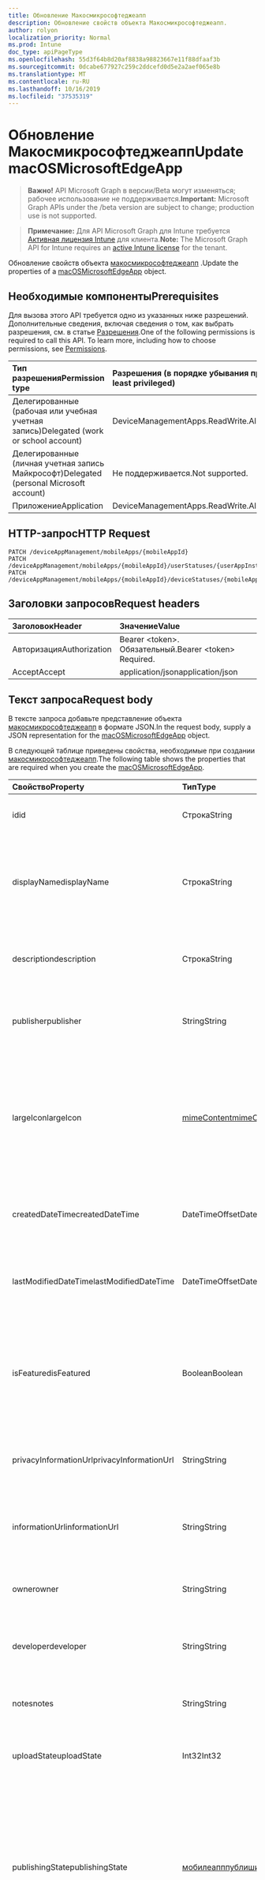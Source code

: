 ```yaml
---
title: Обновление Макосмикрософтеджеапп
description: Обновление свойств объекта Макосмикрософтеджеапп.
author: rolyon
localization_priority: Normal
ms.prod: Intune
doc_type: apiPageType
ms.openlocfilehash: 55d3f64b8d20af8838a98823667e11f88dfaaf3b
ms.sourcegitcommit: 0dcabe677927c259c2ddcefd0d5e2a2aef065e8b
ms.translationtype: MT
ms.contentlocale: ru-RU
ms.lasthandoff: 10/16/2019
ms.locfileid: "37535319"
---
```

# <a name="update-macosmicrosoftedgeapp"></a><span data-ttu-id="d99d7-103">Обновление Макосмикрософтеджеапп</span><span class="sxs-lookup"><span data-stu-id="d99d7-103">Update macOSMicrosoftEdgeApp</span></span>

> <span data-ttu-id="d99d7-104">**Важно!** API Microsoft Graph в версии/Beta могут изменяться; рабочее использование не поддерживается.</span><span class="sxs-lookup"><span data-stu-id="d99d7-104">**Important:** Microsoft Graph APIs under the /beta version are subject to change; production use is not supported.</span></span>

> <span data-ttu-id="d99d7-105">**Примечание:** Для API Microsoft Graph для Intune требуется [Активная лицензия Intune](https://go.microsoft.com/fwlink/?linkid=839381) для клиента.</span><span class="sxs-lookup"><span data-stu-id="d99d7-105">**Note:** The Microsoft Graph API for Intune requires an [active Intune license](https://go.microsoft.com/fwlink/?linkid=839381) for the tenant.</span></span>

<span data-ttu-id="d99d7-106">Обновление свойств объекта [макосмикрософтеджеапп](../resources/intune-apps-macosmicrosoftedgeapp.md) .</span><span class="sxs-lookup"><span data-stu-id="d99d7-106">Update the properties of a [macOSMicrosoftEdgeApp](../resources/intune-apps-macosmicrosoftedgeapp.md) object.</span></span>

## <a name="prerequisites"></a><span data-ttu-id="d99d7-107">Необходимые компоненты</span><span class="sxs-lookup"><span data-stu-id="d99d7-107">Prerequisites</span></span>
<span data-ttu-id="d99d7-p101">Для вызова этого API требуется одно из указанных ниже разрешений. Дополнительные сведения, включая сведения о том, как выбрать разрешения, см. в статье [Разрешения](/graph/permissions-reference).</span><span class="sxs-lookup"><span data-stu-id="d99d7-p101">One of the following permissions is required to call this API. To learn more, including how to choose permissions, see [Permissions](/graph/permissions-reference).</span></span>

|<span data-ttu-id="d99d7-110">Тип разрешения</span><span class="sxs-lookup"><span data-stu-id="d99d7-110">Permission type</span></span>|<span data-ttu-id="d99d7-111">Разрешения (в порядке убывания привилегий)</span><span class="sxs-lookup"><span data-stu-id="d99d7-111">Permissions (from most to least privileged)</span></span>|
|:---|:---|
|<span data-ttu-id="d99d7-112">Делегированные (рабочая или учебная учетная запись)</span><span class="sxs-lookup"><span data-stu-id="d99d7-112">Delegated (work or school account)</span></span>|<span data-ttu-id="d99d7-113">DeviceManagementApps.ReadWrite.All</span><span class="sxs-lookup"><span data-stu-id="d99d7-113">DeviceManagementApps.ReadWrite.All</span></span>|
|<span data-ttu-id="d99d7-114">Делегированные (личная учетная запись Майкрософт)</span><span class="sxs-lookup"><span data-stu-id="d99d7-114">Delegated (personal Microsoft account)</span></span>|<span data-ttu-id="d99d7-115">Не поддерживается.</span><span class="sxs-lookup"><span data-stu-id="d99d7-115">Not supported.</span></span>|
|<span data-ttu-id="d99d7-116">Приложение</span><span class="sxs-lookup"><span data-stu-id="d99d7-116">Application</span></span>|<span data-ttu-id="d99d7-117">DeviceManagementApps.ReadWrite.All</span><span class="sxs-lookup"><span data-stu-id="d99d7-117">DeviceManagementApps.ReadWrite.All</span></span>|

## <a name="http-request"></a><span data-ttu-id="d99d7-118">HTTP-запрос</span><span class="sxs-lookup"><span data-stu-id="d99d7-118">HTTP Request</span></span>
<!-- {
  "blockType": "ignored"
}
-->
``` http
PATCH /deviceAppManagement/mobileApps/{mobileAppId}
PATCH /deviceAppManagement/mobileApps/{mobileAppId}/userStatuses/{userAppInstallStatusId}/app
PATCH /deviceAppManagement/mobileApps/{mobileAppId}/deviceStatuses/{mobileAppInstallStatusId}/app
```

## <a name="request-headers"></a><span data-ttu-id="d99d7-119">Заголовки запросов</span><span class="sxs-lookup"><span data-stu-id="d99d7-119">Request headers</span></span>
|<span data-ttu-id="d99d7-120">Заголовок</span><span class="sxs-lookup"><span data-stu-id="d99d7-120">Header</span></span>|<span data-ttu-id="d99d7-121">Значение</span><span class="sxs-lookup"><span data-stu-id="d99d7-121">Value</span></span>|
|:---|:---|
|<span data-ttu-id="d99d7-122">Авторизация</span><span class="sxs-lookup"><span data-stu-id="d99d7-122">Authorization</span></span>|<span data-ttu-id="d99d7-123">Bearer &lt;token&gt;. Обязательный.</span><span class="sxs-lookup"><span data-stu-id="d99d7-123">Bearer &lt;token&gt; Required.</span></span>|
|<span data-ttu-id="d99d7-124">Accept</span><span class="sxs-lookup"><span data-stu-id="d99d7-124">Accept</span></span>|<span data-ttu-id="d99d7-125">application/json</span><span class="sxs-lookup"><span data-stu-id="d99d7-125">application/json</span></span>|

## <a name="request-body"></a><span data-ttu-id="d99d7-126">Текст запроса</span><span class="sxs-lookup"><span data-stu-id="d99d7-126">Request body</span></span>
<span data-ttu-id="d99d7-127">В тексте запроса добавьте представление объекта [макосмикрософтеджеапп](../resources/intune-apps-macosmicrosoftedgeapp.md) в формате JSON.</span><span class="sxs-lookup"><span data-stu-id="d99d7-127">In the request body, supply a JSON representation for the [macOSMicrosoftEdgeApp](../resources/intune-apps-macosmicrosoftedgeapp.md) object.</span></span>

<span data-ttu-id="d99d7-128">В следующей таблице приведены свойства, необходимые при создании [макосмикрософтеджеапп](../resources/intune-apps-macosmicrosoftedgeapp.md).</span><span class="sxs-lookup"><span data-stu-id="d99d7-128">The following table shows the properties that are required when you create the [macOSMicrosoftEdgeApp](../resources/intune-apps-macosmicrosoftedgeapp.md).</span></span>

|<span data-ttu-id="d99d7-129">Свойство</span><span class="sxs-lookup"><span data-stu-id="d99d7-129">Property</span></span>|<span data-ttu-id="d99d7-130">Тип</span><span class="sxs-lookup"><span data-stu-id="d99d7-130">Type</span></span>|<span data-ttu-id="d99d7-131">Описание</span><span class="sxs-lookup"><span data-stu-id="d99d7-131">Description</span></span>|
|:---|:---|:---|
|<span data-ttu-id="d99d7-132">id</span><span class="sxs-lookup"><span data-stu-id="d99d7-132">id</span></span>|<span data-ttu-id="d99d7-133">Строка</span><span class="sxs-lookup"><span data-stu-id="d99d7-133">String</span></span>|<span data-ttu-id="d99d7-134">Ключ объекта.</span><span class="sxs-lookup"><span data-stu-id="d99d7-134">Key of the entity.</span></span> <span data-ttu-id="d99d7-135">Наследуется от [mobileApp](../resources/intune-shared-mobileapp.md).</span><span class="sxs-lookup"><span data-stu-id="d99d7-135">Inherited from [mobileApp](../resources/intune-shared-mobileapp.md)</span></span>|
|<span data-ttu-id="d99d7-136">displayName</span><span class="sxs-lookup"><span data-stu-id="d99d7-136">displayName</span></span>|<span data-ttu-id="d99d7-137">Строка</span><span class="sxs-lookup"><span data-stu-id="d99d7-137">String</span></span>|<span data-ttu-id="d99d7-138">Название приложения, которое предоставил или импортировал администратор.</span><span class="sxs-lookup"><span data-stu-id="d99d7-138">The admin provided or imported title of the app.</span></span> <span data-ttu-id="d99d7-139">Наследуется от [mobileApp](../resources/intune-shared-mobileapp.md).</span><span class="sxs-lookup"><span data-stu-id="d99d7-139">Inherited from [mobileApp](../resources/intune-shared-mobileapp.md)</span></span>|
|<span data-ttu-id="d99d7-140">description</span><span class="sxs-lookup"><span data-stu-id="d99d7-140">description</span></span>|<span data-ttu-id="d99d7-141">Строка</span><span class="sxs-lookup"><span data-stu-id="d99d7-141">String</span></span>|<span data-ttu-id="d99d7-142">Описание приложения.</span><span class="sxs-lookup"><span data-stu-id="d99d7-142">The description of the app.</span></span> <span data-ttu-id="d99d7-143">Наследуется от [mobileApp](../resources/intune-shared-mobileapp.md).</span><span class="sxs-lookup"><span data-stu-id="d99d7-143">Inherited from [mobileApp](../resources/intune-shared-mobileapp.md)</span></span>|
|<span data-ttu-id="d99d7-144">publisher</span><span class="sxs-lookup"><span data-stu-id="d99d7-144">publisher</span></span>|<span data-ttu-id="d99d7-145">String</span><span class="sxs-lookup"><span data-stu-id="d99d7-145">String</span></span>|<span data-ttu-id="d99d7-146">Издатель приложения.</span><span class="sxs-lookup"><span data-stu-id="d99d7-146">The publisher of the app.</span></span> <span data-ttu-id="d99d7-147">Наследуется от [mobileApp](../resources/intune-shared-mobileapp.md).</span><span class="sxs-lookup"><span data-stu-id="d99d7-147">Inherited from [mobileApp](../resources/intune-shared-mobileapp.md)</span></span>|
|<span data-ttu-id="d99d7-148">largeIcon</span><span class="sxs-lookup"><span data-stu-id="d99d7-148">largeIcon</span></span>|[<span data-ttu-id="d99d7-149">mimeContent</span><span class="sxs-lookup"><span data-stu-id="d99d7-149">mimeContent</span></span>](../resources/intune-shared-mimecontent.md)|<span data-ttu-id="d99d7-150">Представляет большой значок, который отображается в сведениях о приложении, используется для отправки значка.</span><span class="sxs-lookup"><span data-stu-id="d99d7-150">The large icon, to be displayed in the app details and used for upload of the icon.</span></span> <span data-ttu-id="d99d7-151">Наследуется от [mobileApp](../resources/intune-shared-mobileapp.md).</span><span class="sxs-lookup"><span data-stu-id="d99d7-151">Inherited from [mobileApp](../resources/intune-shared-mobileapp.md)</span></span>|
|<span data-ttu-id="d99d7-152">createdDateTime</span><span class="sxs-lookup"><span data-stu-id="d99d7-152">createdDateTime</span></span>|<span data-ttu-id="d99d7-153">DateTimeOffset</span><span class="sxs-lookup"><span data-stu-id="d99d7-153">DateTimeOffset</span></span>|<span data-ttu-id="d99d7-154">Дата и время создания приложения.</span><span class="sxs-lookup"><span data-stu-id="d99d7-154">The date and time the app was created.</span></span> <span data-ttu-id="d99d7-155">Наследуется от [mobileApp](../resources/intune-shared-mobileapp.md).</span><span class="sxs-lookup"><span data-stu-id="d99d7-155">Inherited from [mobileApp](../resources/intune-shared-mobileapp.md)</span></span>|
|<span data-ttu-id="d99d7-156">lastModifiedDateTime</span><span class="sxs-lookup"><span data-stu-id="d99d7-156">lastModifiedDateTime</span></span>|<span data-ttu-id="d99d7-157">DateTimeOffset</span><span class="sxs-lookup"><span data-stu-id="d99d7-157">DateTimeOffset</span></span>|<span data-ttu-id="d99d7-158">Дата и время последнего изменения приложения.</span><span class="sxs-lookup"><span data-stu-id="d99d7-158">The date and time the app was last modified.</span></span> <span data-ttu-id="d99d7-159">Наследуется от [mobileApp](../resources/intune-shared-mobileapp.md).</span><span class="sxs-lookup"><span data-stu-id="d99d7-159">Inherited from [mobileApp](../resources/intune-shared-mobileapp.md)</span></span>|
|<span data-ttu-id="d99d7-160">isFeatured</span><span class="sxs-lookup"><span data-stu-id="d99d7-160">isFeatured</span></span>|<span data-ttu-id="d99d7-161">Boolean</span><span class="sxs-lookup"><span data-stu-id="d99d7-161">Boolean</span></span>|<span data-ttu-id="d99d7-162">Значение, которое показывает, отмечено ли приложение как подобранное администратором. Наследуется от объекта [mobileApp](../resources/intune-shared-mobileapp.md).</span><span class="sxs-lookup"><span data-stu-id="d99d7-162">The value indicating whether the app is marked as featured by the admin. Inherited from [mobileApp](../resources/intune-shared-mobileapp.md)</span></span>|
|<span data-ttu-id="d99d7-163">privacyInformationUrl</span><span class="sxs-lookup"><span data-stu-id="d99d7-163">privacyInformationUrl</span></span>|<span data-ttu-id="d99d7-164">String</span><span class="sxs-lookup"><span data-stu-id="d99d7-164">String</span></span>|<span data-ttu-id="d99d7-165">URL-адрес заявления о конфиденциальности.</span><span class="sxs-lookup"><span data-stu-id="d99d7-165">The privacy statement Url.</span></span> <span data-ttu-id="d99d7-166">Наследуется от [mobileApp](../resources/intune-shared-mobileapp.md).</span><span class="sxs-lookup"><span data-stu-id="d99d7-166">Inherited from [mobileApp](../resources/intune-shared-mobileapp.md)</span></span>|
|<span data-ttu-id="d99d7-167">informationUrl</span><span class="sxs-lookup"><span data-stu-id="d99d7-167">informationUrl</span></span>|<span data-ttu-id="d99d7-168">String</span><span class="sxs-lookup"><span data-stu-id="d99d7-168">String</span></span>|<span data-ttu-id="d99d7-169">URL-адрес страницы с дополнительными сведениями.</span><span class="sxs-lookup"><span data-stu-id="d99d7-169">The more information Url.</span></span> <span data-ttu-id="d99d7-170">Наследуется от [mobileApp](../resources/intune-shared-mobileapp.md).</span><span class="sxs-lookup"><span data-stu-id="d99d7-170">Inherited from [mobileApp](../resources/intune-shared-mobileapp.md)</span></span>|
|<span data-ttu-id="d99d7-171">owner</span><span class="sxs-lookup"><span data-stu-id="d99d7-171">owner</span></span>|<span data-ttu-id="d99d7-172">String</span><span class="sxs-lookup"><span data-stu-id="d99d7-172">String</span></span>|<span data-ttu-id="d99d7-173">Владелец приложения.</span><span class="sxs-lookup"><span data-stu-id="d99d7-173">The owner of the app.</span></span> <span data-ttu-id="d99d7-174">Наследуется от [mobileApp](../resources/intune-shared-mobileapp.md).</span><span class="sxs-lookup"><span data-stu-id="d99d7-174">Inherited from [mobileApp](../resources/intune-shared-mobileapp.md)</span></span>|
|<span data-ttu-id="d99d7-175">developer</span><span class="sxs-lookup"><span data-stu-id="d99d7-175">developer</span></span>|<span data-ttu-id="d99d7-176">String</span><span class="sxs-lookup"><span data-stu-id="d99d7-176">String</span></span>|<span data-ttu-id="d99d7-177">Разработчик приложения.</span><span class="sxs-lookup"><span data-stu-id="d99d7-177">The developer of the app.</span></span> <span data-ttu-id="d99d7-178">Наследуется от [mobileApp](../resources/intune-shared-mobileapp.md).</span><span class="sxs-lookup"><span data-stu-id="d99d7-178">Inherited from [mobileApp](../resources/intune-shared-mobileapp.md)</span></span>|
|<span data-ttu-id="d99d7-179">notes</span><span class="sxs-lookup"><span data-stu-id="d99d7-179">notes</span></span>|<span data-ttu-id="d99d7-180">String</span><span class="sxs-lookup"><span data-stu-id="d99d7-180">String</span></span>|<span data-ttu-id="d99d7-181">Заметки для приложения.</span><span class="sxs-lookup"><span data-stu-id="d99d7-181">Notes for the app.</span></span> <span data-ttu-id="d99d7-182">Наследуется от [mobileApp](../resources/intune-shared-mobileapp.md).</span><span class="sxs-lookup"><span data-stu-id="d99d7-182">Inherited from [mobileApp](../resources/intune-shared-mobileapp.md)</span></span>|
|<span data-ttu-id="d99d7-183">uploadState</span><span class="sxs-lookup"><span data-stu-id="d99d7-183">uploadState</span></span>|<span data-ttu-id="d99d7-184">Int32</span><span class="sxs-lookup"><span data-stu-id="d99d7-184">Int32</span></span>|<span data-ttu-id="d99d7-185">Состояние отправки.</span><span class="sxs-lookup"><span data-stu-id="d99d7-185">The upload state.</span></span> <span data-ttu-id="d99d7-186">Наследуется от [mobileApp](../resources/intune-shared-mobileapp.md).</span><span class="sxs-lookup"><span data-stu-id="d99d7-186">Inherited from [mobileApp](../resources/intune-shared-mobileapp.md)</span></span>|
|<span data-ttu-id="d99d7-187">publishingState</span><span class="sxs-lookup"><span data-stu-id="d99d7-187">publishingState</span></span>|[<span data-ttu-id="d99d7-188">мобилеапппублишингстате</span><span class="sxs-lookup"><span data-stu-id="d99d7-188">mobileAppPublishingState</span></span>](../resources/intune-apps-mobileapppublishingstate.md)|<span data-ttu-id="d99d7-189">Состояние публикации для приложения.</span><span class="sxs-lookup"><span data-stu-id="d99d7-189">The publishing state for the app.</span></span> <span data-ttu-id="d99d7-190">Приложение невозможно назначить, если оно не опубликовано.</span><span class="sxs-lookup"><span data-stu-id="d99d7-190">The app cannot be assigned unless the app is published.</span></span> <span data-ttu-id="d99d7-191">Наследуется от [mobileApp](../resources/intune-shared-mobileapp.md).</span><span class="sxs-lookup"><span data-stu-id="d99d7-191">Inherited from [mobileApp](../resources/intune-shared-mobileapp.md).</span></span> <span data-ttu-id="d99d7-192">Возможные значения: `notPublished`, `processing`, `published`.</span><span class="sxs-lookup"><span data-stu-id="d99d7-192">Possible values are: `notPublished`, `processing`, `published`.</span></span>|
|<span data-ttu-id="d99d7-193">isAssigned</span><span class="sxs-lookup"><span data-stu-id="d99d7-193">isAssigned</span></span>|<span data-ttu-id="d99d7-194">Boolean</span><span class="sxs-lookup"><span data-stu-id="d99d7-194">Boolean</span></span>|<span data-ttu-id="d99d7-195">Значение, указывающее, назначено ли приложение по крайней мере одной группе.</span><span class="sxs-lookup"><span data-stu-id="d99d7-195">The value indicating whether the app is assigned to at least one group.</span></span> <span data-ttu-id="d99d7-196">Наследуется от [mobileApp](../resources/intune-shared-mobileapp.md).</span><span class="sxs-lookup"><span data-stu-id="d99d7-196">Inherited from [mobileApp](../resources/intune-shared-mobileapp.md)</span></span>|
|<span data-ttu-id="d99d7-197">roleScopeTagIds</span><span class="sxs-lookup"><span data-stu-id="d99d7-197">roleScopeTagIds</span></span>|<span data-ttu-id="d99d7-198">Коллекция String</span><span class="sxs-lookup"><span data-stu-id="d99d7-198">String collection</span></span>|<span data-ttu-id="d99d7-199">Список идентификаторов тегов области для этого мобильного приложения.</span><span class="sxs-lookup"><span data-stu-id="d99d7-199">List of scope tag ids for this mobile app.</span></span> <span data-ttu-id="d99d7-200">Наследуется от [mobileApp](../resources/intune-shared-mobileapp.md).</span><span class="sxs-lookup"><span data-stu-id="d99d7-200">Inherited from [mobileApp](../resources/intune-shared-mobileapp.md)</span></span>|
|<span data-ttu-id="d99d7-201">депендентаппкаунт</span><span class="sxs-lookup"><span data-stu-id="d99d7-201">dependentAppCount</span></span>|<span data-ttu-id="d99d7-202">Int32</span><span class="sxs-lookup"><span data-stu-id="d99d7-202">Int32</span></span>|<span data-ttu-id="d99d7-203">Общее количество зависимостей для дочернего приложения.</span><span class="sxs-lookup"><span data-stu-id="d99d7-203">The total number of dependencies the child app has.</span></span> <span data-ttu-id="d99d7-204">Наследуется от [mobileApp](../resources/intune-shared-mobileapp.md).</span><span class="sxs-lookup"><span data-stu-id="d99d7-204">Inherited from [mobileApp](../resources/intune-shared-mobileapp.md)</span></span>|



## <a name="response"></a><span data-ttu-id="d99d7-205">Отклик</span><span class="sxs-lookup"><span data-stu-id="d99d7-205">Response</span></span>
<span data-ttu-id="d99d7-206">В случае успешного выполнения этот метод возвращает `200 OK` код отклика и обновленный объект [макосмикрософтеджеапп](../resources/intune-apps-macosmicrosoftedgeapp.md) в тексте отклика.</span><span class="sxs-lookup"><span data-stu-id="d99d7-206">If successful, this method returns a `200 OK` response code and an updated [macOSMicrosoftEdgeApp](../resources/intune-apps-macosmicrosoftedgeapp.md) object in the response body.</span></span>

## <a name="example"></a><span data-ttu-id="d99d7-207">Пример</span><span class="sxs-lookup"><span data-stu-id="d99d7-207">Example</span></span>

### <a name="request"></a><span data-ttu-id="d99d7-208">Запрос</span><span class="sxs-lookup"><span data-stu-id="d99d7-208">Request</span></span>
<span data-ttu-id="d99d7-209">Ниже приведен пример запроса.</span><span class="sxs-lookup"><span data-stu-id="d99d7-209">Here is an example of the request.</span></span>
``` http
PATCH https://graph.microsoft.com/beta/deviceAppManagement/mobileApps/{mobileAppId}
Content-type: application/json
Content-length: 720

{
  "@odata.type": "#microsoft.graph.macOSMicrosoftEdgeApp",
  "displayName": "Display Name value",
  "description": "Description value",
  "publisher": "Publisher value",
  "largeIcon": {
    "@odata.type": "microsoft.graph.mimeContent",
    "type": "Type value",
    "value": "dmFsdWU="
  },
  "isFeatured": true,
  "privacyInformationUrl": "https://example.com/privacyInformationUrl/",
  "informationUrl": "https://example.com/informationUrl/",
  "owner": "Owner value",
  "developer": "Developer value",
  "notes": "Notes value",
  "uploadState": 11,
  "publishingState": "processing",
  "isAssigned": true,
  "roleScopeTagIds": [
    "Role Scope Tag Ids value"
  ],
  "dependentAppCount": 1
}
```

### <a name="response"></a><span data-ttu-id="d99d7-210">Отклик</span><span class="sxs-lookup"><span data-stu-id="d99d7-210">Response</span></span>
<span data-ttu-id="d99d7-p119">Ниже приведен пример ответа. Примечание. Объект отклика, показанный здесь, может быть усечен для краткости. При фактическом вызове будут возвращены все свойства.</span><span class="sxs-lookup"><span data-stu-id="d99d7-p119">Here is an example of the response. Note: The response object shown here may be truncated for brevity. All of the properties will be returned from an actual call.</span></span>
``` http
HTTP/1.1 200 OK
Content-Type: application/json
Content-Length: 892

{
  "@odata.type": "#microsoft.graph.macOSMicrosoftEdgeApp",
  "id": "c964092a-092a-c964-2a09-64c92a0964c9",
  "displayName": "Display Name value",
  "description": "Description value",
  "publisher": "Publisher value",
  "largeIcon": {
    "@odata.type": "microsoft.graph.mimeContent",
    "type": "Type value",
    "value": "dmFsdWU="
  },
  "createdDateTime": "2017-01-01T00:02:43.5775965-08:00",
  "lastModifiedDateTime": "2017-01-01T00:00:35.1329464-08:00",
  "isFeatured": true,
  "privacyInformationUrl": "https://example.com/privacyInformationUrl/",
  "informationUrl": "https://example.com/informationUrl/",
  "owner": "Owner value",
  "developer": "Developer value",
  "notes": "Notes value",
  "uploadState": 11,
  "publishingState": "processing",
  "isAssigned": true,
  "roleScopeTagIds": [
    "Role Scope Tag Ids value"
  ],
  "dependentAppCount": 1
}
```






